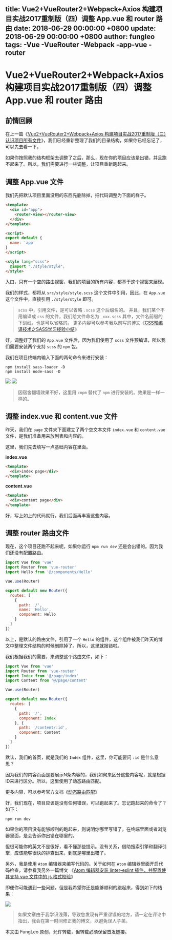 title: Vue2+VueRouter2+Webpack+Axios 构建项目实战2017重制版（四）调整 App.vue 和 router 路由
date: 2018-06-29 00:00:00 +0800
update: 2018-06-29 00:00:00 +0800
author: fungleo
tags:
    -Vue
    -VueRouter
    -Webpack
    -app-vue
    -router
---

# Vue2+VueRouter2+Webpack+Axios 构建项目实战2017重制版（四）调整 App.vue 和 router 路由

## 前情回顾

在上一篇《[Vue2+VueRouter2+Webpack+Axios 构建项目实战2017重制版（三）认识项目所有文件](http://blog.csdn.net/fungleo/article/details/77585205)》，我们已经重新整理了我们的目录结构，如果你已经忘记了，可以先去看一下。

如果你按照我的结构框架去调整了之后，那么，现在你的项目应该是出错，并且跑不起来了。所以，我们需要进行一些调整，让项目重新跑起来。

## 调整 App.vue 文件

我们先把默认项目里面没用的东西先删除掉，把代码调整为下面的样子。

```html
<template>
  <div id="app">
    <router-view></router-view>
  </div>
</template>

<script>
export default {
  name: 'app'
}
</script>

<style lang="scss">
  @import "./style/style";
</style>
```

入口，只有一个空的路由视窗，我们的项目的所有内容，都基于这个视窗来展现。

我们的样式，都将从 `src/style/style.scss` 这个文件中引用，因此，在 `App.vue` 这个文件中，直接引用 `./style/style` 即可。

> `scss` 中，引用文件，是可以省略 `.scss` 这个后缀名的。
> 并且，我们某个不用编译成 `css` 的文件，我们给文件命名为 `_xxx.scss` 其中，文件名前缀的下划线，也是可以省略的。
> 更多内容可以参考我以前写的博文《[CSS预编译技术之SASS学习经验小结](http://blog.csdn.net/fungleo/article/details/50851192)》

好，调整好了我们的 `App.vue` 文件后，因为我们使用了 `scss` 文件预编译，所以我们需要安装两个支持 `scss` 的 `npm` 包。

我们在项目终端内输入下面的两句命令来进行安装：

```#
npm install sass-loader -D
npm install node-sass -D
```

![](https://raw.githubusercontent.com/fengcms/articles/master/image/4c/04e5b9a2ed8ad188aab56c17c121d3.png)
![](https://raw.githubusercontent.com/fengcms/articles/master/image/eb/48842711680b1deef58a07878263c9.png)
> 因宿舍翻墙效果不好，这里用 `cnpm` 替代了 `npm` 进行安装的。效果是一样一样的。

## 调整 index.vue 和 content.vue 文件

昨天，我们在 `page` 文件夹下面建立了两个空文本文件 `index.vue` 和 `content.vue` 文件，是我们准备用来放列表和内容的。

这里，我们先去填写一点基础内容在里面。

**index.vue**
```html
<template>
  <div>index page</div>
</template>
```

**content.vue**
```html
<template>
  <div>content page</div>
</template>
```

好，写上如上的代码就行，我们后面再丰富这些内容。

## 调整 router 路由文件

现在，这个项目还跑不起来呢，如果你运行 `npm run dev` 还是会出错的。因为我们还没有配置路由。

```js
import Vue from 'vue'
import Router from 'vue-router'
import Hello from '@/components/Hello'

Vue.use(Router)

export default new Router({
  routes: [
    {
      path: '/',
      name: 'Hello',
      component: Hello
    }
  ]
})
```

以上，是默认的路由文件，引用了一个 `Hello` 的组件，这个组件被我们昨天的博文中整理文件结构的时候删除掉了。所以，这里就报错啦。

我们根据我们的需要，来调整这个路由文件，如下：

```js
import Vue from 'vue'
import Router from 'vue-router'
import Index from '@/page/index'
import Content from '@/page/content'

Vue.use(Router)

export default new Router({
  routes: [
    {
      path: '/',
      component: Index
    }, {
      path: '/content/:id',
      component: Content
    }
  ]
})
```
默认，我们的首页，就是我们的 `Index` 组件，这里，你可能要问 `:id` 是什么意思？

因为我们的内容页面是要展示N条内容的，我们如何来区分这些内容呢，就是根据ID来进行区分。所以，这里使用了动态路由匹配。

更多内容，可以参考官方文档《[动态路由匹配](https://router.vuejs.org/zh-cn/essentials/dynamic-matching.html)》

好，我们现在，项目应该是没有任何错误，可以跑起来了。忘记跑起来的命令了？如下：

```#
npm run dev
```

如果你的项目没有能够顺利的跑起来，则说明你哪里写错了。在终端里面或者浏览器里面，是会告诉你出错在哪里的。

但很可能你的英文不是很好，看不懂那些提示。没有关系，借助搜索引擎和翻译引擎，应该能够很快的排查出来，到底是哪里出错了。

另外，我是使用 `Atom` 编辑器来编写代码的。关于如何在 `Atom` 编辑器里面开启代码检查，请参看我另外一篇博文 《[Atom 编辑器安装 linter-eslint 插件，并配置使其支持 vue 文件中的 js 格式校验](http://blog.csdn.net/fungleo/article/details/54581896)》

即便你可能遇到一些问题。但是我希望你还是能够顺利的跑起来，得到如下的结果：

![](https://raw.githubusercontent.com/fengcms/articles/master/image/55/a0f5e6d54350fd83099dc8ff4a5ebd.png)
> 如果文章由于我学识浅薄，导致您发现有严重谬误的地方，请一定在评论中指出，我会在第一时间修正我的博文，以避免误人子弟。

本文由 FungLeo 原创，允许转载，但转载必须保留首发链接。


